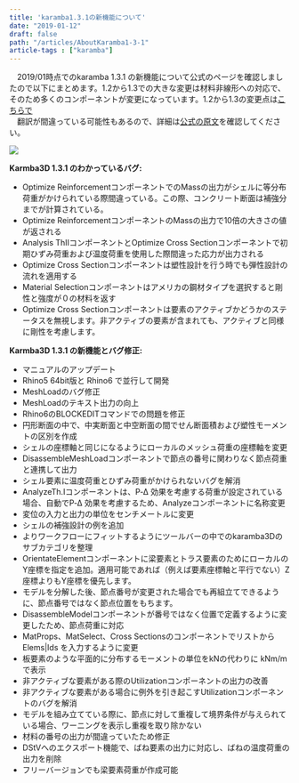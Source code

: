 ```yaml
---
title: 'karamba1.3.1の新機能について'
date: "2019-01-12"
draft: false
path: "/articles/AboutKaramba1-3-1"
article-tags : ["karamba"]
---
```


　2019/01時点でのkaramba 1.3.1 の新機能について公式のページを確認しましたので以下にまとめます。1.2から1.3での大きな変更は材料非線形への対応で、そのため多くのコンポーネントが変更になっています。1.2から1.3の変更点は[こちらで](https://rgkr-memo.blogspot.com/2018/04/karamba-1-3.html)  
　翻訳が間違っている可能性もあるので、詳細は[公式の原文](https://www.grasshopper3d.com/group/karamba3d/page/new-features-and-bug-fixes)を確認してください。  
  
  

[![](https://www.karamba3d.com/wp-content/uploads/2016/03/karamba_logo.png)](https://www.karamba3d.com/wp-content/uploads/2016/03/karamba_logo.png)

  

**Karmba3D 1.3.1 のわかっているバグ:**

  
  

*   Optimize ReinforcementコンポーネントでのMassの出力がシェルに等分布荷重がかけられている際間違っている。この際、コンクリート断面は補強分までが計算されている。
*   Optimize ReinforcementコンポーネントのMassの出力で10倍の大きさの値が返される
*   Analysis ThIIコンポーネントとOptimize Cross Sectionコンポーネントで初期ひずみ荷重および温度荷重を使用した際間違った応力が出力される
*   Optimize Cross Sectionコンポーネントは塑性設計を行う時でも弾性設計の流れを適用する
*   Material Selectionコンポーネントはアメリカの鋼材タイプを選択すると剛性と強度が０の材料を返す
*   Optimize Cross Sectionコンポーネントは要素のアクティブかどうかのステータスを無視します。非アクティブの要素が含まれても、アクティブと同様に剛性を考慮します。

**Karmba3D 1.3.1 の新機能とバグ修正:**

*   マニュアルのアップデート
*   Rhino5 64bit版と Rhino6 で並行して開発
*   MeshLoadのバグ修正
*   MeshLoadのテキスト出力の向上
*   Rhino6のBLOCKEDITコマンドでの問題を修正
*   円形断面の中で、中実断面と中空断面の間でせん断面積および塑性モーメントの区別を作成
*   シェルの座標軸と同じになるようにローカルのメッシュ荷重の座標軸を変更
*   DisassembleMeshLoadコンポーネントで節点の番号に関わりなく節点荷重と連携して出力
*   シェル要素に温度荷重とひずみ荷重がかけられないバグを解消
*   AnalyzeTh.Iコンポーネントは、P‑Δ 効果を考慮する荷重が設定されている場合、自動でP‑Δ 効果を考慮するため、Analyzeコンポーネントに名称変更
*   変位の入力と出力の単位をセンチメートルに変更
*   シェルの補強設計の例を追加
*   よりワークフローにフィットするようにツールバーの中でのkaramba3Dのサブカテゴリを整理
*   OrientateElementコンポーネントに梁要素とトラス要素のためにローカルのY座標を指定を追加。適用可能であれば（例えば要素座標軸と平行でない）Z座標よりもY座標を優先します。
*   モデルを分解した後、節点番号が変更された場合でも再組立てできるように、節点番号ではなく節点位置をもちます。
*   DisassembleModelコンポーネントが番号ではなく位置で定義するように変更したため、節点荷重に対応
*   MatProps、MatSelect、Cross Sectionsのコンポーネントでリストから Elems|Ids を入力するように変更
*   板要素のような平面的に分布するモーメントの単位をkNの代わりに kNm/mで表示
*   非アクティブな要素がある際のUtilizationコンポーネントの出力の改善
*   非アクティブな要素がある場合に例外を引き起こすUtilizationコンポーネントのバグを解消
*   モデルを組み立てている際に、節点に対して重複して境界条件が与えられている場合、ワーニングを表示し重複を取り除かない
*   材料の番号の出力が間違っていたため修正
*   DStVへのエクスポート機能で、ばね要素の出力に対応し、ばねの温度荷重の出力を削除
*   フリーバージョンでも梁要素荷重が作成可能
